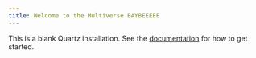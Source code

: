 ```yaml
---
title: Welcome to the Multiverse BAYBEEEEE
---
```


This is a blank Quartz installation.
See the [documentation](https://quartz.jzhao.xyz) for how to get started.
